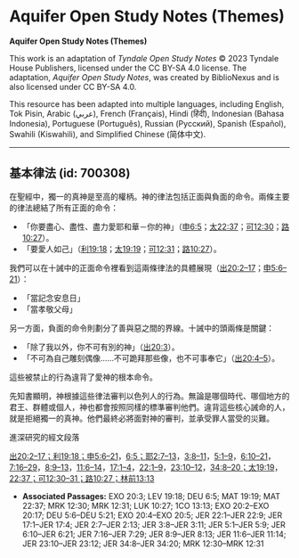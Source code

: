 # Aquifer Open Study Notes (Themes)

**Aquifer Open Study Notes (Themes)**

This work is an adaptation of *Tyndale Open Study Notes* © 2023 Tyndale House Publishers, licensed under the CC BY\-SA 4\.0 license. The adaptation, *Aquifer Open Study Notes*, was created by BiblioNexus and is also licensed under CC BY\-SA 4\.0\.

This resource has been adapted into multiple languages, including English, Tok Pisin, Arabic (عربي), French (Français), Hindi (हिंदी), Indonesian (Bahasa Indonesia), Portuguese (Português), Russian (Русский), Spanish (Español), Swahili (Kiswahili), and Simplified Chinese (简体中文).



--------------------------------

## 基本律法 (id: 700308)

在聖經中，獨一的真神是至高的權柄。神的律法包括正面與負面的命令。兩條主要的律法總結了所有正面的命令：

* 「你要盡心、盡性、盡力愛耶和華－你的神」（[申6:5](https://ref.ly/Deut6:5)；[太22:37](https://ref.ly/Matt22:37)；[可12:30](https://ref.ly/Mark12:30)；[路10:27](https://ref.ly/Luke10:27)）。
* 「要愛人如己」（[利19:18](https://ref.ly/Lev19:18)；[太19:19](https://ref.ly/Matt19:19)；[可12:31](https://ref.ly/Mark12:31)；[路10:27](https://ref.ly/Luke10:27)）。

我們可以在十誡中的正面命令裡看到這兩條律法的具體展現（[出20:2–17](https://ref.ly/Exod20:2-Exod20:17)；[申5:6–21](https://ref.ly/Deut5:6-Deut5:21)）：

* 「當記念安息日」
* 「當孝敬父母」

另一方面，負面的命令則劃分了善與惡之間的界線。十誡中的頭兩條是關鍵：

* 「除了我以外，你不可有別的神」（[出20:3](https://ref.ly/Exod20:3)）。
* 「不可為自己雕刻偶像……不可跪拜那些像，也不可事奉它」（[出20:4–5](https://ref.ly/Exod20:4-Exod20:5)）。

這些被禁止的行為違背了愛神的根本命令。

先知書顯明，神根據這些律法審判以色列人的行為。無論是哪個時代、哪個地方的君王、群體或個人，神也都會按照同樣的標準審判他們。違背這些核心誡命的人，就是拒絕獨一的真神。他們最終必將面對神的審判，並承受罪人當受的災難。

進深研究的經文段落

[出20:2–17；](https://ref.ly/Exod20:2-Exod20:17)[利19:18；](https://ref.ly/Lev19:18)[申5:6–21](https://ref.ly/Deut5:6-Deut5:21)，[6:5；](https://ref.ly/Deut6:5)[耶2:7–13](https://ref.ly/Jer2:7-Jer2:13)，[3:8–11](https://ref.ly/Jer3:8-Jer3:11)，[5:1–9](https://ref.ly/Jer5:1-Jer5:9)，[6:10–21](https://ref.ly/Jer6:10-Jer6:21)，[7:16–29](https://ref.ly/Jer7:16-Jer7:29)，[8:9–13](https://ref.ly/Jer8:9-Jer8:13)，[11:6–14](https://ref.ly/Jer11:6-Jer11:14)，[17:1–4](https://ref.ly/Jer17:1-Jer17:4)，[22:1–9](https://ref.ly/Jer22:1-Jer22:9)，[23:10–12](https://ref.ly/Jer23:10-Jer23:12)，[34:8–20；](https://ref.ly/Jer34:8-Jer34:20)[太19:19](https://ref.ly/Matt19:19)，[22:37；](https://ref.ly/Matt22:37)[可12:30–31；](https://ref.ly/Mark12:30-Mark12:31)[路10:27；](https://ref.ly/Luke10:27)[林前13:13](https://ref.ly/1Cor13:13)

* **Associated Passages:** EXO 20:3; LEV 19:18; DEU 6:5; MAT 19:19; MAT 22:37; MRK 12:30; MRK 12:31; LUK 10:27; 1CO 13:13; EXO 20:2–EXO 20:17; DEU 5:6–DEU 5:21; EXO 20:4–EXO 20:5; JER 22:1–JER 22:9; JER 17:1–JER 17:4; JER 2:7–JER 2:13; JER 3:8–JER 3:11; JER 5:1–JER 5:9; JER 6:10–JER 6:21; JER 7:16–JER 7:29; JER 8:9–JER 8:13; JER 11:6–JER 11:14; JER 23:10–JER 23:12; JER 34:8–JER 34:20; MRK 12:30–MRK 12:31

